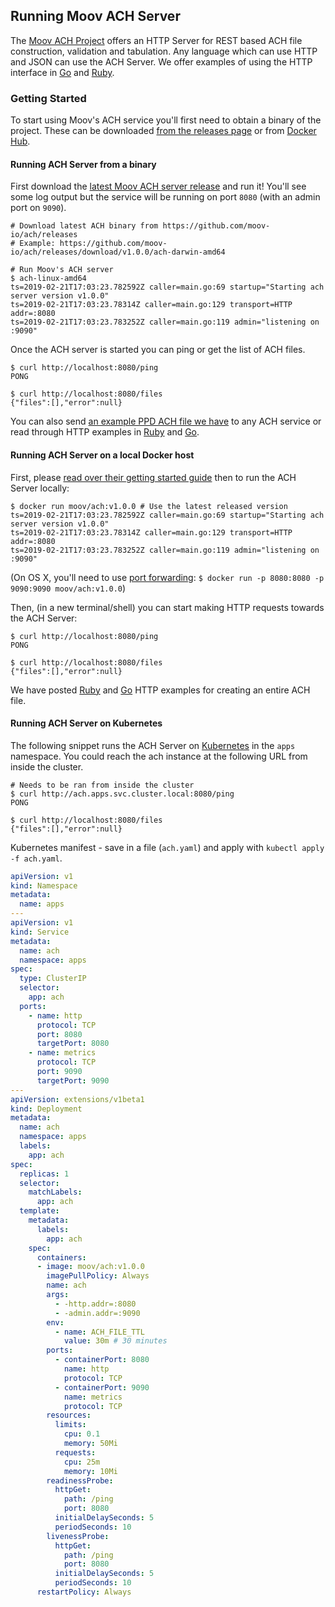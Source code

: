 ## Running Moov ACH Server

The [Moov ACH Project](https://github.com/moov-io/ach) offers an HTTP Server for REST based ACH file construction, validation and tabulation. Any language which can use HTTP and JSON can use the ACH Server. We offer examples of using the HTTP interface in [Go](https://github.com/moov-io/ach/blob/master/examples/http/main.go) and [Ruby](https://github.com/moov-io/ruby-ach-demo/blob/master/main.rb).

### Getting Started

To start using Moov's ACH service you'll first need to obtain a binary of the project. These can be downloaded [from the releases page](https://github.com/moov-io/ach/releases) or from [Docker Hub](https://hub.docker.com/r/moov/ach).

#### Running ACH Server from a binary

First download the [latest Moov ACH server release](https://github.com/moov-io/ach/releases) and run it! You'll see some log output but the service will be running on port `8080` (with an admin port on `9090`).

```
# Download latest ACH binary from https://github.com/moov-io/ach/releases
# Example: https://github.com/moov-io/ach/releases/download/v1.0.0/ach-darwin-amd64

# Run Moov's ACH server
$ ach-linux-amd64
ts=2019-02-21T17:03:23.782592Z caller=main.go:69 startup="Starting ach server version v1.0.0"
ts=2019-02-21T17:03:23.78314Z caller=main.go:129 transport=HTTP addr=:8080
ts=2019-02-21T17:03:23.783252Z caller=main.go:119 admin="listening on :9090"
```

Once the ACH server is started you can ping or get the list of ACH files.

```
$ curl http://localhost:8080/ping
PONG

$ curl http://localhost:8080/files
{"files":[],"error":null}
```

You can also send [an example PPD ACH file we have](https://github.com/moov-io/ach/blob/master/test/testdata/ppd-valid.json) to any ACH service or read through HTTP examples in [Ruby](https://github.com/moov-io/ruby-ach-demo) and [Go](https://github.com/moov-io/ach/blob/master/examples/http/main.go).

#### Running ACH Server on a local Docker host

First, please [read over their getting started guide](https://docs.docker.com/get-started/) then to run the ACH Server locally:

```
$ docker run moov/ach:v1.0.0 # Use the latest released version
ts=2019-02-21T17:03:23.782592Z caller=main.go:69 startup="Starting ach server version v1.0.0"
ts=2019-02-21T17:03:23.78314Z caller=main.go:129 transport=HTTP addr=:8080
ts=2019-02-21T17:03:23.783252Z caller=main.go:119 admin="listening on :9090"
```
(On OS X, you'll need to use [port forwarding](https://docs.docker.com/docker-for-mac/networking/#known-limitations-use-cases-and-workarounds):
`$ docker run -p 8080:8080 -p 9090:9090 moov/ach:v1.0.0`)

Then, (in a new terminal/shell) you can start making HTTP requests towards the ACH Server:

```
$ curl http://localhost:8080/ping
PONG

$ curl http://localhost:8080/files
{"files":[],"error":null}
```

We have posted [Ruby](https://github.com/moov-io/ruby-ach-demo) and [Go](https://github.com/moov-io/ach/blob/master/examples/http/main.go) HTTP examples for creating an entire ACH file.

#### Running ACH Server on Kubernetes

The following snippet runs the ACH Server on [Kubernetes](https://kubernetes.io/docs/tutorials/kubernetes-basics/) in the `apps` namespace. You could reach the ach instance at the following URL from inside the cluster.

```
# Needs to be ran from inside the cluster
$ curl http://ach.apps.svc.cluster.local:8080/ping
PONG

$ curl http://localhost:8080/files
{"files":[],"error":null}
```

Kubernetes manifest - save in a file (`ach.yaml`) and apply with `kubectl apply -f ach.yaml`.

```yaml
apiVersion: v1
kind: Namespace
metadata:
  name: apps
---
apiVersion: v1
kind: Service
metadata:
  name: ach
  namespace: apps
spec:
  type: ClusterIP
  selector:
    app: ach
  ports:
    - name: http
      protocol: TCP
      port: 8080
      targetPort: 8080
    - name: metrics
      protocol: TCP
      port: 9090
      targetPort: 9090
---
apiVersion: extensions/v1beta1
kind: Deployment
metadata:
  name: ach
  namespace: apps
  labels:
    app: ach
spec:
  replicas: 1
  selector:
    matchLabels:
      app: ach
  template:
    metadata:
      labels:
        app: ach
    spec:
      containers:
      - image: moov/ach:v1.0.0
        imagePullPolicy: Always
        name: ach
        args:
          - -http.addr=:8080
          - -admin.addr=:9090
        env:
          - name: ACH_FILE_TTL
            value: 30m # 30 minutes
        ports:
          - containerPort: 8080
            name: http
            protocol: TCP
          - containerPort: 9090
            name: metrics
            protocol: TCP
        resources:
          limits:
            cpu: 0.1
            memory: 50Mi
          requests:
            cpu: 25m
            memory: 10Mi
        readinessProbe:
          httpGet:
            path: /ping
            port: 8080
          initialDelaySeconds: 5
          periodSeconds: 10
        livenessProbe:
          httpGet:
            path: /ping
            port: 8080
          initialDelaySeconds: 5
          periodSeconds: 10
      restartPolicy: Always
```
